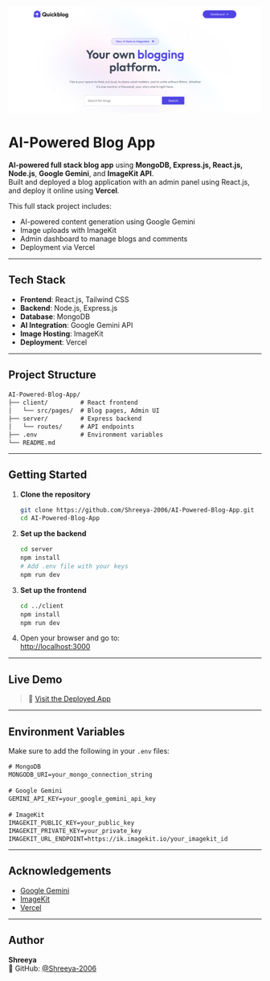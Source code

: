 ![AI Powered Blog App Banner](https://github.com/Shreeya-2006/AI-Powered-Blog-App/blob/main/AI_Powered_Blog_App.png)

# AI-Powered Blog App

**AI-powered full stack blog app** using **MongoDB, Express.js, React.js, Node.js**, **Google Gemini**, and **ImageKit API**.  
Built and deployed a blog application with an admin panel using React.js, and deploy it online using **Vercel**.

This full stack project includes:
- AI-powered content generation using Google Gemini
- Image uploads with ImageKit
- Admin dashboard to manage blogs and comments
- Deployment via Vercel

---

## Tech Stack

- **Frontend**: React.js, Tailwind CSS  
- **Backend**: Node.js, Express.js  
- **Database**: MongoDB  
- **AI Integration**: Google Gemini API  
- **Image Hosting**: ImageKit  
- **Deployment**: Vercel  

---

## Project Structure

```
AI-Powered-Blog-App/
├── client/         # React frontend
│   └── src/pages/  # Blog pages, Admin UI
├── server/         # Express backend
│   └── routes/     # API endpoints
├── .env            # Environment variables
└── README.md
```

---

## Getting Started

1. **Clone the repository**
   ```bash
   git clone https://github.com/Shreeya-2006/AI-Powered-Blog-App.git
   cd AI-Powered-Blog-App
   ```

2. **Set up the backend**
   ```bash
   cd server
   npm install
   # Add .env file with your keys
   npm run dev
   ```

3. **Set up the frontend**
   ```bash
   cd ../client
   npm install
   npm run dev
   ```

4. Open your browser and go to:  
   [http://localhost:3000](http://localhost:3000)

---

## Live Demo

> 🔗 [Visit the Deployed App](https://ai-powered-blog-app-mu.vercel.app)

---

## Environment Variables

Make sure to add the following in your `.env` files:

```env
# MongoDB
MONGODB_URI=your_mongo_connection_string

# Google Gemini
GEMINI_API_KEY=your_google_gemini_api_key

# ImageKit
IMAGEKIT_PUBLIC_KEY=your_public_key
IMAGEKIT_PRIVATE_KEY=your_private_key
IMAGEKIT_URL_ENDPOINT=https://ik.imagekit.io/your_imagekit_id
```

---

## Acknowledgements

- [Google Gemini](https://ai.google.dev/)
- [ImageKit](https://imagekit.io/)
- [Vercel](https://vercel.com/)

---

## Author

**Shreeya**  
🔗 GitHub: [@Shreeya-2006](https://github.com/Shreeya-2006)
